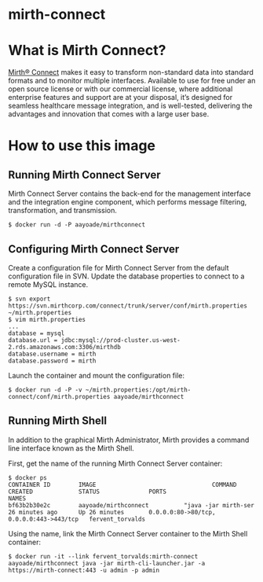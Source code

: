 mirth-connect
============

# What is Mirth Connect?

[Mirth® Connect](https://www.mirth.com/Products-and-Services/Mirth-Connect) makes it easy to transform non-standard data into standard formats and to monitor multiple interfaces. Available to use for free under an open source license or with our commercial license, where additional enterprise features and support are at your disposal, it’s designed for seamless healthcare message integration, and is well-tested, delivering the advantages and innovation that comes with a large user base.


# How to use this image


## Running Mirth Connect Server

Mirth Connect Server contains the back-end for the management interface and the integration engine component, which performs message filtering, transformation, and transmission.

    $ docker run -d -P aayoade/mirthconnect

## Configuring Mirth Connect Server

Create a configuration file for Mirth Connect Server from the default configuration file in SVN. Update the database properties to connect to a remote MySQL instance.

    $ svn export https://svn.mirthcorp.com/connect/trunk/server/conf/mirth.properties ~/mirth.properties
    $ vim mirth.properties
    ...
    database = mysql
    database.url = jdbc:mysql://prod-cluster.us-west-2.rds.amazonaws.com:3306/mirthdb
    database.username = mirth
    database.password = mirth

Launch the container and mount the configuration file:

    $ docker run -d -P -v ~/mirth.properties:/opt/mirth-connect/conf/mirth.properties aayoade/mirthconnect

## Running Mirth Shell

In addition to the graphical Mirth Administrator, Mirth provides a command line interface known as the Mirth Shell.

First, get the name of the running Mirth Connect Server container:

    $ docker ps
    CONTAINER ID        IMAGE                                 COMMAND                CREATED             STATUS              PORTS                                              NAMES
    bf63b2b30e2c        aayoade/mirthconnect          "java -jar mirth-ser   26 minutes ago      Up 26 minutes       0.0.0.0:80->80/tcp, 0.0.0.0:443->443/tcp   fervent_torvalds

Using the name, link the Mirth Connect Server container to the Mirth Shell container:

    $ docker run -it --link fervent_torvalds:mirth-connect aayoade/mirthconnect java -jar mirth-cli-launcher.jar -a https://mirth-connect:443 -u admin -p admin
